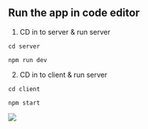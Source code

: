 ## Run the app in code editor

1. CD in to server & run server

```
cd server
```

```
npm run dev
```

2. CD in to client & run server

```
cd client
```

```
npm start
```

<img src="public/images/example2.PNG">
